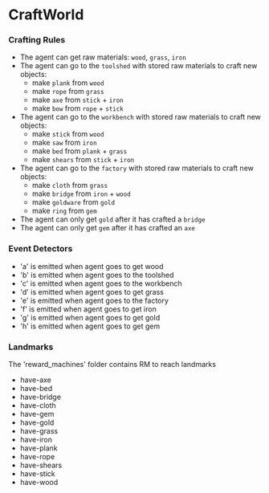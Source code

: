 # CraftWorld

### Crafting Rules
- The agent can get raw materials: `wood`, `grass`, `iron`
- The agent can go to the `toolshed` with stored raw materials to craft new objects:
    - make `plank` from `wood`
    - make `rope` from `grass`
    - make `axe` from `stick` + `iron`
    - make `bow` from `rope` + `stick`
- The agent can go to the `workbench` with stored raw materials to craft new objects:
    - make `stick` from `wood`
    - make `saw` from `iron`
    - make `bed` from `plank` + `grass`
    - make `shears` from `stick` + `iron`
- The agent can go to the `factory` with stored raw materials to craft new objects:
    - make `cloth` from `grass`
    - make `bridge` from `iron` + `wood`
    - make `goldware` from `gold`
    - make `ring` from `gem`
- The agent can only get `gold` after it has crafted a `bridge`
- The agent can only get `gem` after it has crafted an `axe`

### Event Detectors
- 'a' is emitted when agent goes to get wood
- 'b' is emitted when agent goes to the toolshed
- 'c' is emitted when agent goes to the workbench
- 'd' is emitted when agent goes to get grass
- 'e' is emitted when agent goes to the factory
- 'f' is emitted when agent goes to get iron
- 'g' is emitted when agent goes to get gold
- 'h' is emitted when agent goes to get gem

### Landmarks
The 'reward_machines' folder contains RM to reach landmarks

- have-axe
- have-bed
- have-bridge
- have-cloth
- have-gem
- have-gold
- have-grass
- have-iron
- have-plank
- have-rope
- have-shears
- have-stick
- have-wood